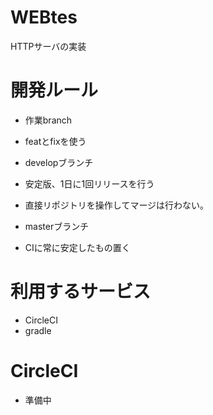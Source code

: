 # WEBtes
HTTPサーバの実装

# 開発ルール
* 作業branch
 * featとfixを使う
* developブランチ
 * 安定版、1日に1回リリースを行う
 * 直接リポジトリを操作してマージは行わない。

* masterブランチ
 * CIに常に安定したもの置く

# 利用するサービス
* CircleCI
* gradle

# CircleCI
* 準備中
